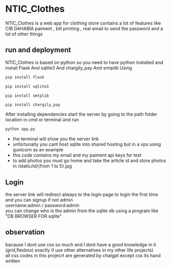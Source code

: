 # NTIC_Clothes
NTIC_Clothes is a web app for clothing store contains a lot of features like CIB DAHABIA paiment , bill printing , real email to send the password  and a lot of other things
## run and deployment
NTIC_Clothes is based on python so you need to have python installed and install
Flask And sqlite3 And chargily_pay And smtplib
Using
```bash
pip install flask
```
```bash
pip install sqlite3
```
```bas
pip install smtplib
```
```bash
pip install chargily_pay
```
After installing dependencies 
start the server by going to the path folder location in cmd or terminal and run
```bash
python app.py
```
- the terminal will show you the server link<br/>
- unfortunatly you cant host sqlite into shared hosting but in a vps using gunicorn as an example<br/>
- this code contains my email and my paiment api keys for test <br/>
- to add photos you must go home and take the article id and store photos in /static/id/{from 1 to 5}.jpg
## Login
the server link will redirect always to the login page to login the first time and you can signup if not admin<br />
username:admin / password:admin<br />
you can change who is the admin from the sqlite db using a program like "DB BROWSER FOR sqlite"

## observation
bacause I dont use css so much and I dont have a good knowledge in it (grid,flexbox) exactly (I use other alternatives in my other life projects)</br>
all css codes in this projecrt are generated by chatgpt except css its hand written
